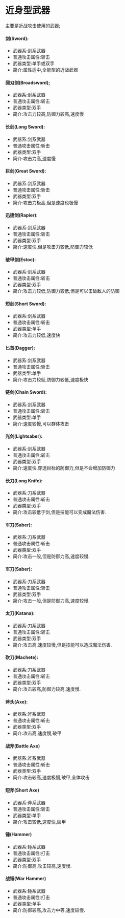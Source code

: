 # 近身型武器

主要是近战攻击使用的武器;

#### 剑(Sword):
* 武器系:剑系武器
* 普通攻击属性:斩击
* 武器类型:单手或双手
* 简介:属性适中,全能型的近战武器

#### 阔刃剑(Broadsword);
* 武器系:剑系武器
* 普通攻击属性:斩击
* 武器类型:双手
* 简介:攻击力较高,防御力较高,速度慢

#### 长剑(Long Sword):
* 武器系:剑系武器
* 普通攻击属性:斩击
* 武器类型:双手
* 简介:攻击力高,速度慢

#### 巨剑(Great Sword):
* 武器系:剑系武器
* 普通攻击属性:斩击
* 武器类型:双手
* 简介:攻击力极高,但是速度也极慢

#### 迅捷剑(Rapier):
* 武器系:剑系武器
* 普通攻击属性:斩击
* 武器类型:双手
* 简介:速度快,但是攻击力较低,防御力较低

#### 破甲剑(Estoc):
* 武器系:剑系武器
* 普通攻击属性:斩击
* 武器类型:双手
* 简介:攻击力较低,防御力较低,但是可以击破敌人的防御

#### 短剑(Short Sword):
* 武器系:剑系武器
* 普通攻击属性:斩击
* 武器类型:单手
* 简介:攻击力较低,速度快

#### 匕首(Dagger):
* 武器系:剑系武器
* 普通攻击属性:斩击
* 武器类型:单手
* 简介:攻击力较低,防御力较低,速度极快

#### 链剑(Chain Sword):
* 武器系:剑系武器
* 普通攻击属性:斩击
* 武器类型:单手
* 简介:速度较慢,可以群体攻击

#### 光剑(Lightsaber):
* 武器系:剑系武器
* 普通攻击属性:斩击
* 武器类型:双手
* 简介:速度快,穿透目标的防御力,但是不会增加防御力

#### 长刀(Long Knife):
* 武器系:刀系武器
* 普通攻击属性:斩击
* 武器类型:双手
* 简介:攻击较低于剑,但是技能可以变成魔法伤害.

#### 军刀(Saber):
* 武器系:刀系武器
* 普通攻击属性:斩击
* 武器类型:双手
* 简介:攻击一般,但是防御力高,速度较慢.

#### 军刀(Saber):
* 武器系:刀系武器
* 普通攻击属性:斩击
* 武器类型:双手
* 简介:攻击一般,但是防御力高,速度较慢.

#### 太刀(Katana):
* 武器系:刀系武器
* 普通攻击属性:斩击
* 武器类型:双手
* 简介:攻击高,速度较慢,但是技能可以造成魔法伤害.

#### 砍刀(Machete):
* 武器系:刀系武器
* 普通攻击属性:斩击
* 武器类型:双手
* 简介:攻击较高,防御力较高,速度慢.

#### 斧头(Axe):
* 武器系:斧系武器
* 普通攻击属性:斩击
* 武器类型:双手
* 简介:攻击高,速度慢,破甲

#### 战斧(Battle Axe)
* 武器系:斧系武器
* 普通攻击属性:斩击
* 武器类型:双手
* 简介:攻击较高,速度极慢,破甲,全体攻击

#### 短斧(Short Axe)
* 武器系:斧系武器
* 普通攻击属性:斩击
* 武器类型:单手
* 简介:攻击较低,速度快,破甲

#### 锤(Hammer)
* 武器系:锤系武器
* 普通攻击属性:打击
* 武器类型:双手
* 简介:防御高,攻击较高,速度慢.

#### 战锤(War Hammer)
* 武器系:锤系武器
* 普通攻击属性:打击
* 武器类型:单手
* 简介:防御较高,攻击力中等,速度较慢.

